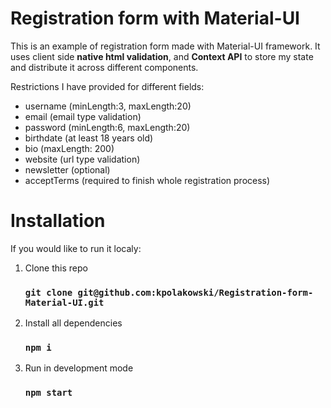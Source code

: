 # Registration form with Material-UI

This is an example of registration form made with Material-UI framework.
It uses client side **native html validation**, and **Context API** to store my state and distribute it across different components.

Restrictions I have provided for different fields:

- username (minLength:3, maxLength:20)
- email (email type validation)
- password (minLength:6, maxLength:20)
- birthdate (at least 18 years old)
- bio (maxLength: 200)
- website (url type validation)
- newsletter (optional)
- acceptTerms (required to finish whole registration process)

# Installation

If you would like to run it localy:

1. Clone this repo 
    ### `git clone git@github.com:kpolakowski/Registration-form-Material-UI.git`
2. Install all dependencies 
    ### `npm i`
3. Run in development mode
    ### `npm start`
